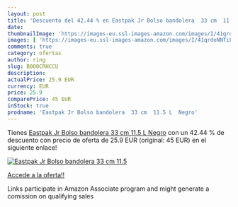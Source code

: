 ```yaml
---
layout: post
title: 'Descuento del 42.44 % en Eastpak Jr Bolso bandolera  33 cm  11.5 '
date: 
thumbnailImage: 'https://images-eu.ssl-images-amazon.com/images/I/41qrdoNNTiL._SL200_.jpg'
images: [ 'https://images-eu.ssl-images-amazon.com/images/I/41qrdoNNTiL._SL200_.jpg' ]
comments: true
category: ofertas
author: ring
slug: B000CRHCCU
description:
actualPrice: 25.9 EUR
currency: EUR
price: 25.9
comparePrice: 45 EUR
inStock: true
prodname: 'Eastpak Jr Bolso bandolera  33 cm  11.5 L  Negro'
---
```


Tienes [Eastpak Jr Bolso bandolera  33 cm  11.5 L  Negro](https://www.amazon.es/dp/B000CRHCCU/?tag=tolees-21) con un 42.44 % de descuento con precio de oferta de 25.9 EUR (original: 45 EUR) en el siguiente enlace!

[![Eastpak Jr Bolso bandolera  33 cm  11.5 ](https://images-eu.ssl-images-amazon.com/images/I/41qrdoNNTiL._SL200_.jpg)](https://www.amazon.es/dp/B000CRHCCU/?tag=tolees-21)

[Accede a la oferta!!](https://www.amazon.es/dp/B000CRHCCU/?tag=tolees-21)

Links participate in Amazon Associate program and might generate a comission on qualifying sales


